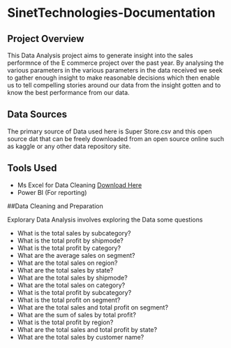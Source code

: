 # SinetTechnologies-Documentation

## Project Overview

This Data Analysis project aims to generate insight into the sales performnce of the E commerce project over the past year. By analysing the various parameters in the various parameters in the data received we seek to gather enough insight to make reasonable decisions which then enable us to tell compelling stories around our data from the insight gotten and to know the best performance from our data.

## Data Sources

The primary source of Data used here is Super Store.csv and this open source dat that can be freely downloaded from an open source online such as kaggle or any other data repository site.

## Tools Used
- Ms Excel for Data Cleaning [Download Here](https:/www.microsoft.com)
- Power BI (For reporting)


##Data Cleaning and Preparation

Explorary Data Analysis involves exploring the Data some questions
- What is the total sales by subcategory?
- What is the total profit by shipmode?
- What is the total profit by category?
- What are the average sales on segment?
- What are the total sales on region?
- What are the total sales by state?
- What are the total sales by shipmode?
- What are the total sales on category?
- What is the total profit by subcategory?
- What is the total profit on segment?
- What are the total sales and total profit on segment?
- What are the sum of sales by total profit?
- What is the total profit by region?
- What are the total sales and total profit by state?
- What are the total sales by customer name?
